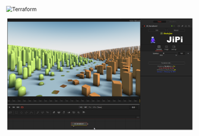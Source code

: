 ![Terraform](https://user-images.githubusercontent.com/78935215/154648977-658c0780-f09c-4ef8-8b3e-77ba879eed11.gif)

[![Screenshot](Terraform_screenshot.png)](https://www.shadertoy.com/view/NsdXDs "View on Shadertoy.com")